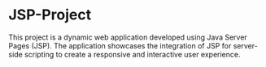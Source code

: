 # JSP-Project
This project is a dynamic web application developed using Java Server Pages (JSP). The application showcases the integration of JSP for server-side scripting to create a responsive and interactive user experience.
